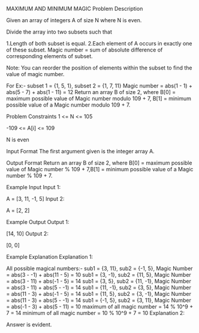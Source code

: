 MAXIMUM AND MINIMUM MAGIC
Problem Description

Given an array of integers A of size N where N is even.

Divide the array into two subsets such that

1.Length of both subset is equal.
2.Each element of A occurs in exactly one of these subset.
Magic number = sum of absolute difference of corresponding elements of subset.

Note: You can reorder the position of elements within the subset to find the value of magic number.

For Ex:-
subset 1 = {1, 5, 1},
subset 2 = {1, 7, 11}
Magic number = abs(1 - 1) + abs(5 - 7) + abs(1 - 11) = 12
Return an array B of size 2, where B[0] = maximum possible value of Magic number modulo 109 + 7, B[1] = minimum possible value of a Magic number modulo 109 + 7.



Problem Constraints
1 <= N <= 105

-109 <= A[i] <= 109

N is even



Input Format
The first argument given is the integer array A.



Output Format
Return an array B of size 2, where B[0] = maximum possible value of Magic number % 109 + 7,B[1] = minimum possible value of a Magic number % 109 + 7.



Example Input
Input 1:

A = [3, 11, -1, 5]
Input 2:

A = [2, 2]


Example Output
Output 1:

[14, 10]
Output 2:

[0, 0]


Example Explanation
Explanation 1:

All possible magical numbers:-
sub1 = {3, 11}, sub2 = {-1, 5}, Magic Number = abs(3 - -1) + abs(11 - 5) = 10
sub1 = {3, -1}, sub2 = {11, 5}, Magic Number = abs(3 - 11) + abs(-1 - 5) = 14
sub1 = {3, 5}, sub2 = {11, -1}, Magic Number = abs(3 - 11) + abs(5 - -1) = 14
sub1 = {11, -1}, sub2 = {3, 5}, Magic Number = abs(11 - 3) + abs(-1 - 5) = 14
sub1 = {11, 5}, sub2 = {3, -1}, Magic Number = abs(11 - 3) + abs(5 - -1) = 14
sub1 = {-1, 5}, sub2 = {3, 11}, Magic Number = abs(-1 - 3) + abs(5 - 11) = 10
maximum of all magic number = 14 % 10^9 + 7 = 14
minimum of all magic number = 10 % 10^9 + 7 = 10
Explanation 2:

Answer is evident.